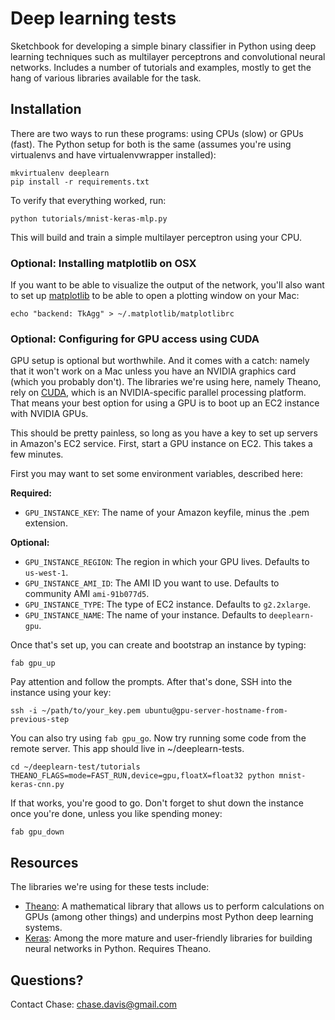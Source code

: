 Deep learning tests
===================

Sketchbook for developing a simple binary classifier in Python using deep learning techniques such as multilayer perceptrons and convolutional neural networks. Includes a number of tutorials and examples, mostly to get the hang of various libraries available for the task.

Installation
------------

There are two ways to run these programs: using CPUs (slow) or GPUs (fast). The Python setup for both is the same (assumes you're using virtualenvs and have virtualenvwrapper installed): 

```
mkvirtualenv deeplearn
pip install -r requirements.txt
```

To verify that everything worked, run:

```
python tutorials/mnist-keras-mlp.py
```

This will build and train a simple multilayer perceptron using your CPU.

### Optional: Installing matplotlib on OSX

If you want to be able to visualize the output of the network, you'll also want to set up [matplotlib](http://matplotlib.org/) to be able to open a plotting window on your Mac:

```
echo "backend: TkAgg" > ~/.matplotlib/matplotlibrc
```

### Optional: Configuring for GPU access using CUDA
 
GPU setup is optional but worthwhile. And it comes with a catch: namely that it won't work on a Mac unless you have an NVIDIA graphics card (which you probably don't). The libraries we're using here, namely Theano, rely on [CUDA](https://en.wikipedia.org/wiki/CUDA), which is an NVIDIA-specific parallel processing platform. That means your best option for using a GPU is to boot up an EC2 instance with NVIDIA GPUs.

This should be pretty painless, so long as you have a key to set up servers in Amazon's EC2 service. First, start a GPU instance on EC2. This takes a few minutes.

First you may want to set some environment variables, described here:

**Required:**

  - `GPU_INSTANCE_KEY`: The name of your Amazon keyfile, minus the .pem extension.

**Optional:**

  - `GPU_INSTANCE_REGION`: The region in which your GPU lives. Defaults to `us-west-1`.
  - `GPU_INSTANCE_AMI_ID`: The AMI ID you want to use. Defaults to community AMI `ami-91b077d5`.
  - `GPU_INSTANCE_TYPE`: The type of EC2 instance. Defaults to `g2.2xlarge`.
  - `GPU_INSTANCE_NAME`: The name of your instance. Defaults to `deeplearn-gpu`.

Once that's set up, you can create and bootstrap an instance by typing:

```
fab gpu_up
```

Pay attention and follow the prompts. After that's done, SSH into the instance using your key:

```
ssh -i ~/path/to/your_key.pem ubuntu@gpu-server-hostname-from-previous-step
```

You can also try using `fab gpu_go`. Now try running some code from the remote server. This app should live in ~/deeplearn-tests.

```
cd ~/deeplearn-test/tutorials
THEANO_FLAGS=mode=FAST_RUN,device=gpu,floatX=float32 python mnist-keras-cnn.py
```

If that works, you're good to go. Don't forget to shut down the instance once you're done, unless you like spending money:

```
fab gpu_down
```

Resources
---------

The libraries we're using for these tests include:

  - [Theano](http://deeplearning.net/software/theano/): A mathematical library that allows us to perform calculations on GPUs (among other things) and underpins most Python deep learning systems.
  - [Keras](http://keras.io/): Among the more mature and user-friendly libraries for building neural networks in Python. Requires Theano.

Questions?
----------

Contact Chase: chase.davis@gmail.com